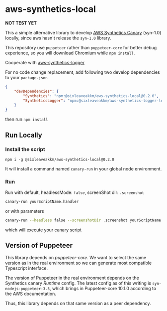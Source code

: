 # aws-synthetics-local
**NOT TEST YET**

This a simple alternative library to develop [AWS Synthetics Canary](https://docs.aws.amazon.com/AmazonCloudWatch/latest/monitoring/CloudWatch_Synthetics_Canaries_Function_Library.html) (syn-1.0) locally, since aws hasn't release the `syn-1.0` library.

This repository use `puppeteer` rather than `puppeteer-core` for better debug experience,
so you will download Chromium while `npm install`.

Cooperate with [aws-synthetics-logger](https://www.npmjs.com/package/@sixleaveakkm/aws-synthetics-logger-local)

For no code change replacement, add following two develop dependencies to your `package.json`
```json
{
    "devDependencies": {
        "Synthetics": "npm:@sixleaveakkm/aws-synthetics-local@0.2.0",
        "SyntheticsLogger": "npm:@sixleaveakkm/aws-synthetics-logger-local@0.1.6"
    }
}
```

then run `npm install`

## Run Locally
### Install the script 
`npm i -g @sixleaveakkm/aws-synthetics-local@0.2.0`

It will install a command named `canary-run` in your global node environment.

### Run
Run with default, headlessMode: `false`, screenShot dir: `.screenshot`
```bash
canary-run yourScriptName.handler
```
or with parameters
```bash
canary-run --headless false --screenshotDir .screenshot yourScriptName.handler
```

which will execute your canary script

## Version of Puppeteer

This library depends on *puppeteer-core*. We want to select the same version as in the real environment
so we can generate most compatible Typescript interface.

The version of Puppeteer in the real environment depends on the Synthetics canary *Runtime* config.
The latest config as of this writing is `syn-nodejs-puppeteer-3.5`, which brings in Puppeteer-core 10.1.0
according to the AWS documentation.

Thus, this library depends on that same version as a peer dependency.

